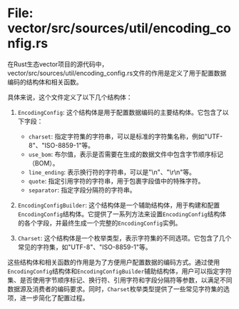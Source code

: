 # File: vector/src/sources/util/encoding_config.rs

在Rust生态vector项目的源代码中，vector/src/sources/util/encoding_config.rs文件的作用是定义了用于配置数据编码的结构体和相关函数。

具体来说，这个文件定义了以下几个结构体：

1. `EncodingConfig`: 这个结构体是用于配置数据编码的主要结构体。它包含了以下字段：
   - `charset`: 指定字符集的字符串，可以是标准的字符集名称，例如"UTF-8"、"ISO-8859-1"等。
   - `use_bom`: 布尔值，表示是否需要在生成的数据文件中包含字节顺序标记（BOM）。
   - `line_ending`: 表示换行符的字符串，可以是"\n"、"\r\n"等。
   - `quote`: 指定引用字符的字符串，用于包裹字段值中的特殊字符。
   - `separator`: 指定字段分隔符的字符串。

2. `EncodingConfigBuilder`: 这个结构体是一个辅助结构体，用于构建和配置`EncodingConfig`结构体。它提供了一系列方法来设置`EncodingConfig`结构体的各个字段，并最终生成一个完整的`EncodingConfig`实例。

3. `Charset`: 这个结构体是一个枚举类型，表示字符集的不同选项。它包含了几个常见的字符集，如"UTF-8"、"ISO-8859-1"等。

这些结构体和相关函数的作用是为了方便用户配置数据的编码方式。通过使用`EncodingConfig`结构体和`EncodingConfigBuilder`辅助结构体，用户可以指定字符集、是否使用字节顺序标记、换行符、引用字符和字段分隔符等参数，以满足不同数据源及消费者的编码要求。同时，`Charset`枚举类型提供了一些常见字符集的选项，进一步简化了配置过程。

